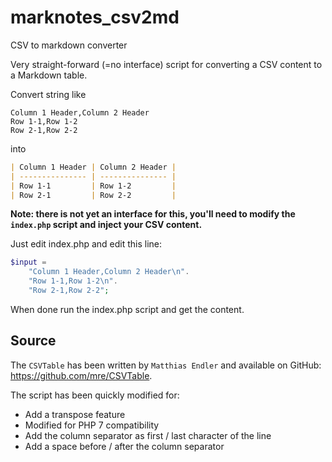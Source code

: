# marknotes_csv2md

CSV to markdown converter

Very straight-forward (=no interface) script for converting a CSV content to a Markdown table.

Convert string like

```text
Column 1 Header,Column 2 Header
Row 1-1,Row 1-2
Row 2-1,Row 2-2
```

into

```markdown
| Column 1 Header | Column 2 Header |
| --------------- | --------------- |
| Row 1-1         | Row 1-2         |
| Row 2-1         | Row 2-2         |
```

**Note: there is not yet an interface for this, you'll need to modify the `index.php` script and inject your CSV content.**

Just edit index.php and edit this line:

```php
$input = 
	"Column 1 Header,Column 2 Header\n".
	"Row 1-1,Row 1-2\n".
	"Row 2-1,Row 2-2";
```

When done run the index.php script and get the content.

## Source

The `CSVTable` has been written by `Matthias Endler` and available on GitHub: https://github.com/mre/CSVTable.

The script has been quickly modified for:

* Add a transpose feature
* Modified for PHP 7 compatibility
* Add the column separator as first / last character of the line
* Add a space before / after the column separator
